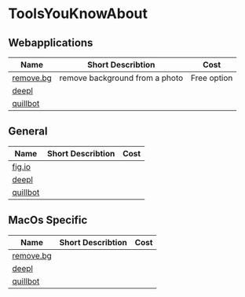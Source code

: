 # ToolsYouKnowAbout

## Webapplications

| Name                               | Short Describtion              | Cost        |
|------------------------------------|--------------------------------|-------------|
| [remove.bg](https://www.remove.bg) | remove background from a photo | Free option |
| [deepl]()                          |                                |             |
| [quillbot](https://quillbot.com)   |                                |             |

## General

| Name                               | Short Describtion              | Cost        |
|------------------------------------|--------------------------------|-------------|
| [fig.io](https://www.remove.bg) |  | |
| [deepl]()                          |                                |             |
| [quillbot](https://quillbot.com)   |                                |             |

## MacOs Specific
| Name                               | Short Describtion              | Cost        |
|------------------------------------|--------------------------------|-------------|
| [remove.bg](https://www.remove.bg) |  | |
| [deepl]()                          |                                |             |
| [quillbot](https://quillbot.com)   |                                |             |
